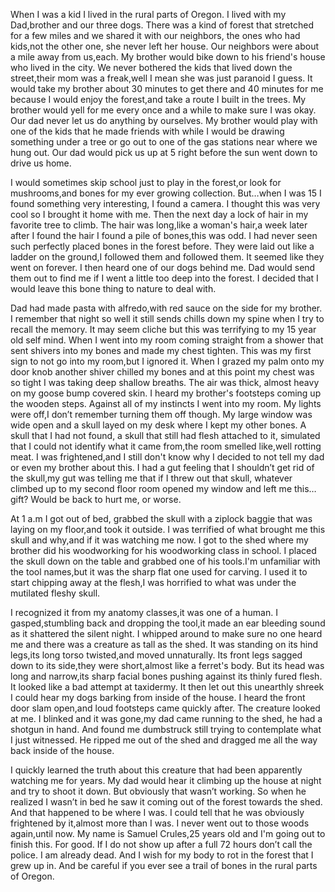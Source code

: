 When I was a kid I lived in the rural parts of Oregon. I lived with my Dad,brother and our three dogs. There was a kind of forest that stretched for a few miles and we shared it with our neighbors, the ones who had kids,not the other one, she  never left her house. Our neighbors were about a mile away from us,each. My brother would bike down to his friend's house who lived in the city. We never bothered the kids that lived down the street,their mom was a freak,well I mean she was just paranoid I guess. It would take my brother about 30 minutes to get there and 40 minutes for me because I would enjoy the forest,and take a route I built in the trees. My brother would yell for me every once and a while to make sure I was okay. Our dad never let us do anything by ourselves. My brother would play with one of the kids that he made friends with while I would be drawing something under a tree or go out to one of the gas stations near where we hung out. Our dad would pick us up at 5 right before the sun went down to drive us home.

I would sometimes skip school just to play in the forest,or look for mushrooms,and bones for my ever growing collection. But…when I was 15 I found something very interesting, I found a camera. I thought this was very cool so I brought it home with me. Then the next day a lock of hair in my favorite tree to climb. The hair was long,like a woman's hair,a week later after I found the hair I found a pile of bones,this was odd. I had never seen such perfectly placed bones in the forest before. They were laid out like a ladder on the ground,I followed them and followed them. It seemed like they went on forever. I then heard one of our dogs behind me. Dad would send them out to find me if I went a little too deep into the forest. I decided that I would leave this bone thing to nature to deal with. 

Dad had made pasta with alfredo,with red sauce on the side for my brother. I remember that night so well it still sends chills down my spine when I try to recall the memory. It may seem cliche but this was terrifying to my 15 year old self mind. When I went into my room coming straight from a shower that sent shivers into my bones and made my chest tighten. This was my first sign to not go into my room,but I ignored it. When I grazed my palm onto my door knob another shiver chilled my bones and at this point my chest was so tight I was taking deep shallow breaths. The air was thick, almost heavy on my goose bump covered skin. I heard my brother's footsteps coming up the wooden steps. Against all of my instincts I went into my room. My lights were off,I don’t remember turning them off though. My large window was wide open and a skull layed on my desk where I kept my other bones. A skull that I had not found, a skull that still had flesh attached to it, simulated that I could not identify what it came from,the room smelled like,well rotting meat. I was frightened,and I still don't know why I decided to not tell my dad or even my brother about this. I had a gut feeling that I shouldn’t get rid of the skull,my gut was telling me that if I threw out that skull, whatever climbed up to my second floor room opened my window and left me this…gift? Would be back to hurt me, or worse.

At 1 a.m I got out of bed, grabbed the skull with a ziplock baggie that was laying on my floor,and took it outside. I was terrified of what brought me this skull and why,and if it was watching me now. I got to the shed where my brother did his woodworking for his woodworking class in school. I placed the skull down on the table and grabbed one of his tools.I'm unfamiliar with the tool names,but it was the sharp flat one used for carving. I used it to start chipping away at the flesh,I was horrified to what was under the mutilated fleshy skull.

I recognized it from my anatomy classes,it was one of a human. I gasped,stumbling back and dropping the tool,it made an ear bleeding sound as it shattered the silent night. I whipped around to make sure no one heard me and there was a creature as tall as the shed. It was standing on its hind legs,its long torso twisted,and moved unnaturally. Its front legs sagged down to its side,they were short,almost like a ferret's body. But its head was long and narrow,its sharp facial bones pushing against its thinly fured flesh. It looked like a bad attempt at taxidermy. It then let out this unearthly shreek I could hear my dogs barking from inside of the house. I heard the front door slam open,and loud footsteps came quickly after. The creature looked at me. I blinked and it was gone,my dad came running to the shed, he had a shotgun in hand. And found me dumbstruck still trying to contemplate what I just witnessed. He ripped me out of the shed and dragged me all the way back inside of the house. 

I quickly learned the truth about this creature that had been apparently watching me for years. My dad would hear it climbing up the house at night and try to shoot it down. But obviously that wasn’t working. So when he realized I wasn’t in bed he saw it coming out of the forest towards the shed. And that happened to be where I was. I could tell that he was obviously frightened by it,almost more than I was. I never went out to those woods again,until now. My name is Samuel Crules,25 years old and I'm going out to finish this. For good. If I do not show up after a full 72 hours don’t call the police. I am already dead. And I wish for my body to rot in the forest that I grew up in. And be careful if you ever see a trail of bones in the rural parts of Oregon.